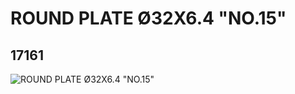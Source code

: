 # ROUND PLATE Ø32X6.4 "NO.15"
## 17161
![ROUND PLATE Ø32X6.4 "NO.15"](https://lc-www-live-s.legocdn.com/media/bricks/5/2/6068033.jpg)